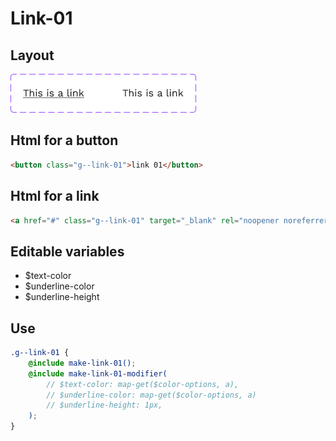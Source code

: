 # Link-01

## Layout

![alt text][link-01]

[link-01]: /src/img/global-components/link/link-01.png

## Html for a button

```html
<button class="g--link-01">link 01</button>
```

## Html for a link

```html
<a href="#" class="g--link-01" target="_blank" rel="noopener noreferrer">link 01 link</a>
```

## Editable variables

- $text-color
- $underline-color
- $underline-height


## Use

```scss
.g--link-01 {
    @include make-link-01();
    @include make-link-01-modifier(
        // $text-color: map-get($color-options, a),
        // $underline-color: map-get($color-options, a)
        // $underline-height: 1px,
    );
}
```
